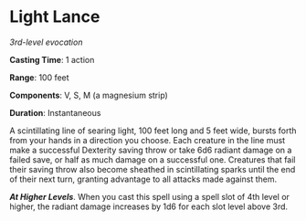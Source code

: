 # Light Lance
*3rd-level evocation*

**Casting Time**: 1 action

**Range**: 100 feet

**Components**: V, S, M (a magnesium strip)

**Duration**: Instantaneous

A scintillating line of searing light, 100 feet long and 5 feet wide, bursts forth from your hands in a direction you choose. Each creature in the line must make a successful Dexterity saving throw or take 6d6 radiant damage on a failed save, or half as much damage on a successful one. Creatures that fail their saving throw also become sheathed in scintillating sparks until the end of their next turn, granting advantage to all attacks made against them.

***At Higher Levels***. When you cast this spell using a spell slot of 4th level or higher, the radiant damage increases by 1d6 for each slot level above 3rd.
